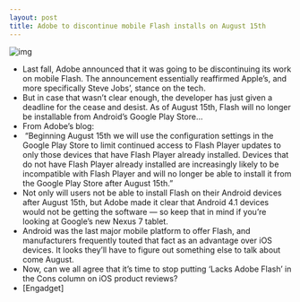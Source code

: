 ```yaml
---
layout: post
title: Adobe to discontinue mobile Flash installs on August 15th
---
```

![img](http://media.idownloadblog.com/wp-content/uploads/2011/11/Screen-Shot-2011-11-08-at-11.45.32-PM.png)
* Last fall, Adobe announced that it was going to be discontinuing its work on mobile Flash. The announcement essentially reaffirmed Apple’s, and more specifically Steve Jobs’, stance on the tech.
* But in case that wasn’t clear enough, the developer has just given a deadline for the cease and desist. As of August 15th, Flash will no longer be installable from Android’s Google Play Store…
* From Adobe’s blog:
*  “Beginning August 15th we will use the configuration settings in the Google Play Store to limit continued access to Flash Player updates to only those devices that have Flash Player already installed. Devices that do not have Flash Player already installed are increasingly likely to be incompatible with Flash Player and will no longer be able to install it from the Google Play Store after August 15th.”
* Not only will users not be able to install Flash on their Android devices after August 15th, but Adobe made it clear that Android 4.1 devices would not be getting the software — so keep that in mind if you’re looking at Google’s new Nexus 7 tablet.
* Android was the last major mobile platform to offer Flash, and manufacturers frequently touted that fact as an advantage over iOS devices. It looks they’ll have to figure out something else to talk about come August.
* Now, can we all agree that it’s time to stop putting ‘Lacks Adobe Flash’ in the Cons column on iOS product reviews?
* [Engadget]

